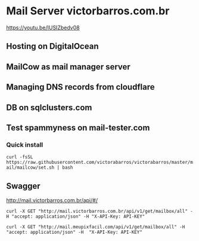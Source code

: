 # Mail Server victorbarros.com.br

https://youtu.be/IUSIZbedv08

## Hosting on DigitalOcean

## MailCow as mail manager server

## Managing DNS records from cloudflare

## DB on sqlclusters.com

## Test spammyness on mail-tester.com

### Quick install

`curl -fsSL https://raw.githubusercontent.com/victorabarros/victorabarros/master/mail/mailcow/set.sh | bash`

## Swagger

http://mail.victorbarros.com.br/api/#/

`curl -X GET "http://mail.victorbarros.com.br/api/v1/get/mailbox/all" -H "accept: application/json" -H "X-API-Key: API-KEY"`

`curl -X GET "http://mail.meupixfacil.com/api/v1/get/mailbox/all" -H  "accept: application/json" -H  "X-API-Key: API-KEY"`
